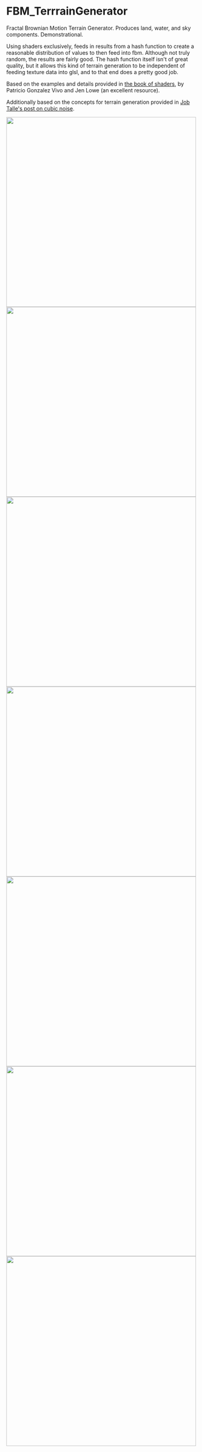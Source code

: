 # FBM_TerrrainGenerator
Fractal Brownian Motion Terrain Generator. Produces land, water, and sky components. Demonstrational.

Using shaders exclusively, feeds in results from a hash function to create a reasonable distribution of values to then feed into fbm.
Although not truly random, the results are fairly good. The hash function itself isn't of great quality, but it allows this kind of terrain generation to be independent of feeding texture data into glsl, and to that end does a pretty good job.

Based on the examples and details provided in [the book of shaders](https://thebookofshaders.com/13/), by Patricio Gonzalez Vivo and Jen Lowe (an excellent resource).

Additionally based on the concepts for terrain generation provided in [Job Talle's post on cubic noise](https://jobtalle.com/cubic_noise.html).

<img width=500 src="https://github.com/montymxb/FBM_TerrrainGenerator/blob/master/submission/p1.png">
<img width=500 src="https://github.com/montymxb/FBM_TerrrainGenerator/blob/master/submission/p2.png">
<img width=500 src="https://github.com/montymxb/FBM_TerrrainGenerator/blob/master/submission/p3.png">
<img width=500 src="https://github.com/montymxb/FBM_TerrrainGenerator/blob/master/submission/p4.png">
<img width=500 src="https://github.com/montymxb/FBM_TerrrainGenerator/blob/master/submission/p5.png">
<img width=500 src="https://github.com/montymxb/FBM_TerrrainGenerator/blob/master/submission/p6.png">
<img width=500 src="https://github.com/montymxb/FBM_TerrrainGenerator/blob/master/submission/p7.png">
